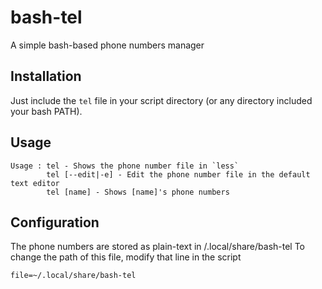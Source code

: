 bash-tel
========

A simple bash-based phone numbers manager

## Installation

Just include the `tel` file in your script directory (or any directory included your bash PATH).

## Usage

    Usage : tel - Shows the phone number file in `less`
            tel [--edit|-e] - Edit the phone number file in the default text editor
            tel [name] - Shows [name]'s phone numbers

## Configuration

The phone numbers are stored as plain-text in /.local/share/bash-tel
To change the path of this file, modify that line in the script

    file=~/.local/share/bash-tel
